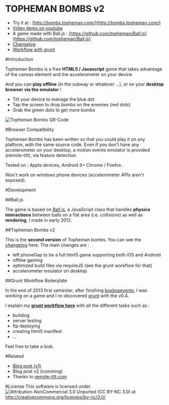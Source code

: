 TOPHEMAN BOMBS v2
=================

* Try it at : [http://bombs.topheman.com/](http://bombs.topheman.com/)
* [Video demo on youtube](http://youtu.be/PEw9Kkko4xU "Video demo on youtube")
* A game made with Ball.js : [https://github.com/topheman/Ball.js](https://github.com/topheman/Ball.js)
* [Changelog](https://github.com/topheman/bombs/blob/master/CHANGELOG.md)
* [Workflow with grunt](https://github.com/topheman/bombs/blob/master/GRUNTWORKFLOW.md)

#Introduction

Topheman Bombs is a free __HTML5 / Javascript__ game that takes advantage of the canvas element and the accelerometer on your device.

And you can **play offline** (in the subway or whatever ...), or on your **desktop browser via the emulator** !

* Tilt your device to manage the blue dot
* Tap the screen to drop bombs on the enemies (red dots)
* Grab the green dots to get more bombs

![Topheman Bombs QR-Code](http://bombs.topheman.com/alternate/bombs-topheman-com-qrcode-bandeau.png)

#Browser Compatibility

Topheman Bombs has been written so that you could play it on any platform, with the same source code. Even if you don't have any accelerometer on your desktop, a motion events emulator is provided (remote-tilt), via feature detection.

Tested on : Apple devices, Android 4+ Chrome / Firefox.

Won't work on windows phone devices (accelerometer APIs aren't exposed).

#Development

##Ball.js

The game is based on [Ball.js](https://github.com/topheman/Ball.js), a JavaScript class that handles __physics interactions__ between balls on a flat area (i.e. collisions) as well as __rendering__, I made in early 2012.

##Topheman Bombs v2

This is the __second version__ of Topheman bombs. You can see the [changelog](CHANGELOG.md) here. The main changes are :

* left phoneGap to be a full html5 game supporting both iOS and Android
* offline gaming
* optimized build files via requireJS (see the grunt workflow for that)
* accelerometer emulator on desktop

##Grunt Workflow Boilerplate

In the end of 2013 first semester, after finishing [boxboxevents](https://github.com/topheman/boxbox), I was working on a game and I re-discovered [grunt](http://gruntjs.com/) with the v0.4.

I explain my __[grunt workflow here](GRUNTWORKFLOW.md)__ with all the different tasks such as :

* building
* server testing
* ftp deploying
* creating html5 manifest
* …

Feel free to take a look.

#Related

* [Blog post (v1)](http://blog.topheman.com/2012/04/01/topheman-bombs-html5-javascript-android-game/)
* Blog post v2 (comming)
* Thanks to [remote-tilt.com](http://remote-tilt.com/)

#License
This software is licensed under ![Attribution-NonCommercial 3.0 Unported (CC BY-NC 3.0)](http://i.creativecommons.org/l/by-nc/3.0/88x31.png)
at http://creativecommons.org/licenses/by-nc/3.0/